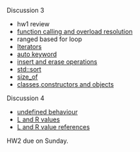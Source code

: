 Discussion 3
- hw1 review
- [function calling and overload resolution](https://github.com/nikunjsanghai/Intermediate_Programming_Cplusplus/blob/main/Week1/Function_overloading.md)
- ranged based for loop 
- [Iterators](https://github.com/nikunjsanghai/Intermediate_Programming_Cplusplus/blob/main/Week7/iterators.md)
-  [auto keyword]()
-  [insert and erase operations]()
-  [std::sort]()
-  [size_of]()
- [classes,constructors and objects](https://github.com/nikunjsanghai/Intermediate_Programming_Cplusplus/blob/main/Week2/Classes_Constructors_and_Objects.md) 

Discussion 4
- [undefined behaviour](https://github.com/nikunjsanghai/Intermediate_Programming_Cplusplus/blob/main/Week6/undefined_behavior.md) 
- [L and R values](https://github.com/nikunjsanghai/Intermediate_Programming_Cplusplus/blob/main/Week6/L_and_R_values_v1.md)
- [L and R value references](https://github.com/nikunjsanghai/Intermediate_Programming_Cplusplus/blob/main/Week6/L_and_R_values_v2.md)


HW2 due on Sunday. 
